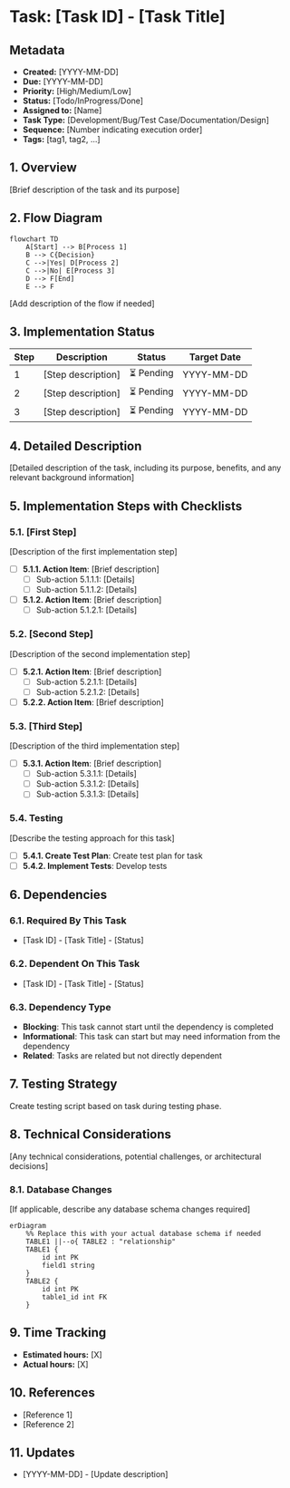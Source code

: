 # Task: [Task ID] - [Task Title]

## Metadata
- **Created:** [YYYY-MM-DD]
- **Due:** [YYYY-MM-DD]
- **Priority:** [High/Medium/Low]
- **Status:** [Todo/InProgress/Done]
- **Assigned to:** [Name]
- **Task Type:** [Development/Bug/Test Case/Documentation/Design]
- **Sequence:** [Number indicating execution order]
- **Tags:** [tag1, tag2, ...]

## 1. Overview
[Brief description of the task and its purpose]

## 2. Flow Diagram
```mermaid
flowchart TD
    A[Start] --> B[Process 1]
    B --> C{Decision}
    C -->|Yes| D[Process 2]
    C -->|No| E[Process 3]
    D --> F[End]
    E --> F
```
[Add description of the flow if needed]

## 3. Implementation Status

| Step | Description | Status | Target Date |
|------|-------------|--------|-------------|
| 1 | [Step description] | ⏳ Pending | YYYY-MM-DD |
| 2 | [Step description] | ⏳ Pending | YYYY-MM-DD |
| 3 | [Step description] | ⏳ Pending | YYYY-MM-DD |

## 4. Detailed Description
[Detailed description of the task, including its purpose, benefits, and any relevant background information]

## 5. Implementation Steps with Checklists

### 5.1. [First Step]
[Description of the first implementation step]
- [ ] **5.1.1. Action Item**: [Brief description]
  - [ ] Sub-action 5.1.1.1: [Details]
  - [ ] Sub-action 5.1.1.2: [Details]
- [ ] **5.1.2. Action Item**: [Brief description]
  - [ ] Sub-action 5.1.2.1: [Details]

### 5.2. [Second Step]
[Description of the second implementation step]
- [ ] **5.2.1. Action Item**: [Brief description]
  - [ ] Sub-action 5.2.1.1: [Details]
  - [ ] Sub-action 5.2.1.2: [Details]
- [ ] **5.2.2. Action Item**: [Brief description]

### 5.3. [Third Step]
[Description of the third implementation step]
- [ ] **5.3.1. Action Item**: [Brief description]
  - [ ] Sub-action 5.3.1.1: [Details]
  - [ ] Sub-action 5.3.1.2: [Details]
  - [ ] Sub-action 5.3.1.3: [Details]

### 5.4. Testing
[Describe the testing approach for this task]
- [ ] **5.4.1. Create Test Plan**: Create test plan for task
- [ ] **5.4.2. Implement Tests**: Develop tests

## 6. Dependencies
### 6.1. Required By This Task
- [Task ID] - [Task Title] - [Status]

### 6.2. Dependent On This Task
- [Task ID] - [Task Title] - [Status]

### 6.3. Dependency Type
- **Blocking**: This task cannot start until the dependency is completed
- **Informational**: This task can start but may need information from the dependency
- **Related**: Tasks are related but not directly dependent

## 7. Testing Strategy
Create testing script based on task during testing phase.

## 8. Technical Considerations
[Any technical considerations, potential challenges, or architectural decisions]

### 8.1. Database Changes
[If applicable, describe any database schema changes required]

```mermaid
erDiagram
    %% Replace this with your actual database schema if needed
    TABLE1 ||--o{ TABLE2 : "relationship"
    TABLE1 {
        id int PK
        field1 string
    }
    TABLE2 {
        id int PK
        table1_id int FK
    }
```

## 9. Time Tracking
- **Estimated hours:** [X]
- **Actual hours:** [X]

## 10. References
- [Reference 1]
- [Reference 2]

## 11. Updates
- [YYYY-MM-DD] - [Update description]

